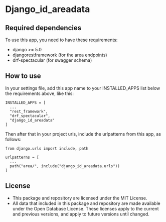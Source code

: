 # Django_id_areadata

## Required dependencies

To use this app, you need to have these requirements:
- django >= 5.0
- djangorestframework (for the area endpoints)
- drf-spectacular (for swagger schema)

## How to use

In your settings file, add this app name to your INSTALLED_APPS list below the requirements above, like this:
```
INSTALLED_APPS = [
  ...
  "rest_framework",
  "drf_spectacular",
  "django_id_areadata"
]
```

Then after that in your project urls, include the urlpatterns from this app, as follows:
```
from django.urls import include, path

urlpatterns = [
  ...
  path("area/", include("django_id_areadata.urls"))
]
```


## License
- This package and repository are licensed under the MIT License.
- All data that included in this package and repository are made available under the Open Database License.
These licenses apply to the current and previous versions, and apply to future versions until changed.
